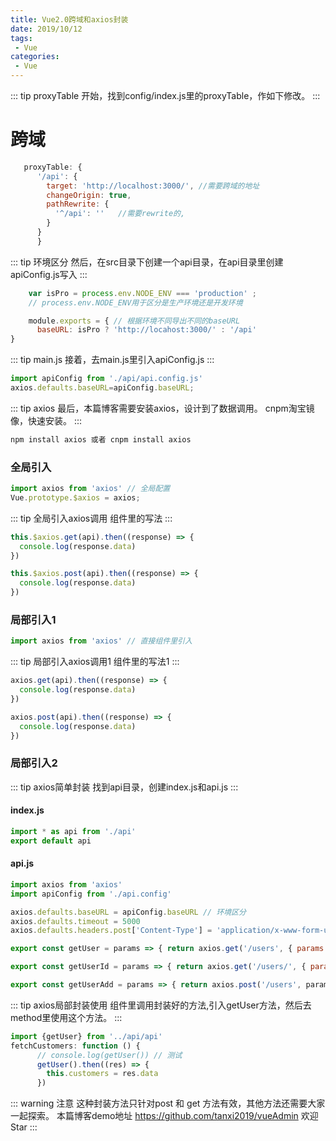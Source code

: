 ```yaml
--- 
title: Vue2.0跨域和axios封装
date: 2019/10/12
tags: 
 - Vue
categories:
 - Vue
---
```


::: tip proxyTable
开始，找到config/index.js里的proxyTable，作如下修改。
:::

# 跨域
```js
   proxyTable: {
      '/api': {
        target: 'http://localhost:3000/', //需要跨域的地址
        changeOrigin: true,
        pathRewrite: {
          '^/api': ''   //需要rewrite的,
        }
      }
      }
```

::: tip 环境区分
然后，在src目录下创建一个api目录，在api目录里创建apiConfig.js写入
:::

```js
	var isPro = process.env.NODE_ENV === 'production' ;
	// process.env.NODE_ENV用于区分是生产环境还是开发环境

	module.exports = { // 根据环境不同导出不同的baseURL
	  baseURL: isPro ? 'http://locahost:3000/' : '/api'
}
```
::: tip main.js
接着，去main.js里引入apiConfig.js
:::

```js
import apiConfig from './api/api.config.js'
axios.defaults.baseURL=apiConfig.baseURL;
```
::: tip axios
最后，本篇博客需要安装axios，设计到了数据调用。
cnpm淘宝镜像，快速安装。
:::

```sh
npm install axios 或者 cnpm install axios
```
### 全局引入

```js
import axios from 'axios' // 全局配置
Vue.prototype.$axios = axios;
```
::: tip 全局引入axios调用
 组件里的写法
:::

```js
this.$axios.get(api).then((response) => {
  console.log(response.data)
})

this.$axios.post(api).then((response) => {
  console.log(response.data)
})

```

### 局部引入1

```js
import axios from 'axios' // 直接组件里引入
```
::: tip 局部引入axios调用1
 组件里的写法1
:::

```js
axios.get(api).then((response) => {
  console.log(response.data)
})

axios.post(api).then((response) => {
  console.log(response.data)
})

```
### 局部引入2

::: tip axios简单封装
找到api目录，创建index.js和api.js
:::

#### index.js

```js
import * as api from './api'
export default api
```
#### api.js

```js
import axios from 'axios'
import apiConfig from './api.config'

axios.defaults.baseURL = apiConfig.baseURL // 环境区分
axios.defaults.timeout = 5000
axios.defaults.headers.post['Content-Type'] = 'application/x-www-form-urlencoded'

export const getUser = params => { return axios.get('/users', { params: params }) }

export const getUserId = params => { return axios.get('/users/', { params: params }) }

export const getUserAdd = params => { return axios.post('/users', params).then(res => res.data) }

```
::: tip axios局部封装使用
组件里调用封装好的方法,引入getUser方法，然后去method里使用这个方法。
:::

```js
import {getUser} from '../api/api'
fetchCustomers: function () {
      // console.log(getUser()) // 测试
      getUser().then((res) => {
        this.customers = res.data
      })
```
::: warning 注意
这种封装方法只针对post 和 get 方法有效，其他方法还需要大家一起探索。
本篇博客demo地址 https://github.com/tanxi2019/vueAdmin
欢迎Star
:::

